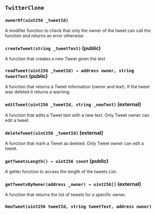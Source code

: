 ## `TwitterClone`





### `ownerOf(uint256 _tweetId)`



A modifier function to check that only the owner of the tweet can call the function and returns an error otherwise 



### `createTweet(string _tweetText)` (public)



A function that creates a new Tweet given the text


### `readTweet(uint256 _tweetId) → address owner, string tweetText` (public)



A function that returns a Tweet information (owner and text). If the tweet was deleted it returns a warning.


### `editTweet(uint256 _tweetId, string _newText)` (external)



A function that edits a Tweet text with a new text. Only Tweet owner can edit a tweet.


### `deleteTweet(uint256 _tweetId)` (external)



A function that mark a Tweet as deleted. Only Tweet owner can edit a tweet.


### `getTweetsLength() → uint256 count` (public)



A getter function to access the length of the tweets List.

### `getTweetsByOwner(address _owner) → uint256[]` (external)



A function that returns the list of tweets for a specific owner.



### `NewTweet(uint256 tweetId, string tweetText, address owner)`





